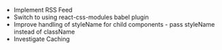 - Implement RSS Feed
- Switch to using react-css-modules babel plugin
- Improve handling of styleName for child components - pass styleName instead of className
- Investigate Caching